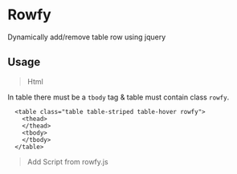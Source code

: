 # Rowfy
Dynamically add/remove table row using jquery

## Usage

>Html

In table there must be a `tbody` tag & table must contain class `rowfy`.
```
  <table class="table table-striped table-hover rowfy">
    <thead>
    </thead>
    <tbody>
    </tbody>
  </table>
  ```
  
  >Add Script from rowfy.js
